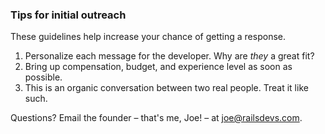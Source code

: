 ### Tips for initial outreach

These guidelines help increase your chance of getting a response.

1. Personalize each message for the developer. Why are _they_ a great fit?
1. Bring up compensation, budget, and experience level as soon as possible.
1. This is an organic conversation between two real people. Treat it like such.

Questions? Email the founder – that's me, Joe! – at [joe@railsdevs.com](mailto:joe@railsdevs.com).
